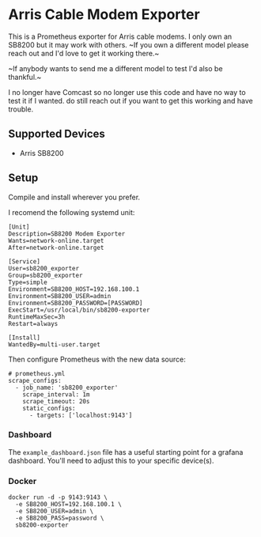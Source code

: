 # Arris Cable Modem Exporter

This is a Prometheus exporter for Arris cable modems. I only own an SB8200 but
it may work with others. ~If you own a different model please reach out and I'd
love to get it working there.~

~If anybody wants to send me a different model to test I'd also be thankful.~

I no longer have Comcast so no longer use this code and have no way to test it if I wanted. do still reach out if you want to get this working and have trouble.

## Supported Devices

- Arris SB8200

## Setup

Compile and install wherever you prefer.

I recomend the following systemd unit:

```
[Unit]
Description=SB8200 Modem Exporter
Wants=network-online.target
After=network-online.target

[Service]
User=sb8200_exporter
Group=sb8200_exporter
Type=simple
Environment=SB8200_HOST=192.168.100.1
Environment=SB8200_USER=admin
Environment=SB8200_PASSWORD=[PASSWORD]
ExecStart=/usr/local/bin/sb8200-exporter
RuntimeMaxSec=3h
Restart=always

[Install]
WantedBy=multi-user.target
```

Then configure Prometheus with the new data source:

```
# prometheus.yml
scrape_configs:
  - job_name: 'sb8200_exporter'
    scrape_interval: 1m
    scrape_timeout: 20s
    static_configs:
      - targets: ['localhost:9143']
```

### Dashboard

The `example_dashboard.json` file has a useful starting point for a grafana
dashboard. You'll need to adjust this to your specific device(s).

### Docker

```
docker run -d -p 9143:9143 \
  -e SB8200_HOST=192.168.100.1 \
  -e SB8200_USER=admin \
  -e SB8200_PASS=password \
  sb8200-exporter
```
